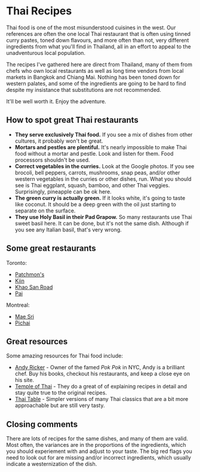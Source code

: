 # Thai Recipes

Thai food is one of the most misunderstood cuisines in the west. Our references are often the one local Thai restaurant that is often using tinned curry pastes, toned down flavours, and more often than not, very different ingredients from what you'll find in Thailand, all in an effort to appeal to the unadventurous local population.

The recipes I've gathered here are direct from Thailand, many of them from chefs who own local restaurants as well as long time vendors from local markets in Bangkok and Chiang Mai. Nothing has been toned down for western palates, and some of the ingredients are going to be hard to find despite my insistance that substitutions are not recommended. 

It'll be well worth it. Enjoy the adventure.

## How to spot great Thai restaurants

* **They serve exclusively Thai food.** If you see a mix of dishes from other cultures, it probably won't be great.
* **Mortars and pestles are plentiful.** It's nearly impossible to make Thai food without a mortar and pestle. Look and listen for them. Food processors shouldn't be used.
* **Correct vegetables in the curries.** Look at the Google photos. If you see brocoli, bell peppers, carrots, mushrooms, snap peas, and/or other western vegetables in the curries or other dishes, run. What you should see is Thai eggplant, squash, bamboo, and other Thai veggies. Surprisingly, pineapple can be ok here.
* **The green curry is actually green.** If it looks white, it's going to taste like coconut. It should be a deep green with the oil just starting to separate on the surface.
* **They use Holy Basil in their Pad Grapow.** So many restaurants use Thai sweet basil here. It can be done, but it's not the same dish. Although if you see any Italian basil, that's very wrong.

## Some great restaurants

Toronto:
* [Patchmon's](https://goo.gl/maps/F3dUiSDwQvN2dgBMA)
* [Kiin](https://goo.gl/maps/M8H44wFw8x2wRv556)
* [Khao San Road](https://goo.gl/maps/R2W8mqzWKghijWkHA0)
* [Pai](https://goo.gl/maps/RngV5TP4ca74tw1v5)

Montreal:
* [Mae Sri](https://goo.gl/maps/wos2ntK4hriaF9mv9)
* [Pichai](https://goo.gl/maps/xkEvhWY6NRfmanpF6)

## Great resources

Some amazing resources for Thai food include:

* [Andy Ricker](https://www.andyricker.com/) - Owner of the famed _Pok Pok_ in NYC, Andy is a brilliant chef. Buy his books, checkout his restaurants, and keep a close eye on his site.
* [Temple of Thai](https://www.templeofthai.com/) - They do a great of of explaining recipes in detail and stay quite true to the original recipes.
* [Thai Table](https://www.thaitable.com/) - Simpler versions of many Thai classics that are a bit more approachable but are still very tasty.

## Closing comments

There are lots of recipes for the same dishes, and many of them are valid. Most often, the variances are in the proportions of the ingredients, which you should experiement with and adjust to your taste. The big red flags you need to look out for are missing and/or incorrect ingredients, which usually indicate a westernization of the dish.
